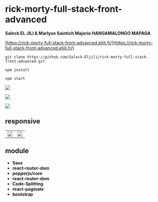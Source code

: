 # rick-morty-full-stack-front-advanced

**Saleck EL JILI & Marlyse Saintich Majorie HANGAMALONGO MAPAGA**

[https://rick-morty-full-stack-front-advanced.eljili.fr/](https://rick-morty-full-stack-front-advanced.eljili.fr/)

```
git clone https://github.com/Saleck-Eljili/rick-morty-full-stack-front-advanced.git
```

```
npm install
```

```
npm start
```

![](https://i.imgur.com/t0wXns7.png)

![](https://i.imgur.com/dWZs1j0.png)

![](https://i.imgur.com/wi3ab72.png)

## responsive

|                                      |                                      |
| ------------------------------------ | ------------------------------------ |
| ![](https://i.imgur.com/NoAYEvc.png) | ![](https://i.imgur.com/uqvy81g.png) |

## module

- **Sass**
- **react-router-dom**
- **popperjs/core**
- **react-router-dom**
- **Code-Splitting**
- **react-paginate**
- **bootstrap**
